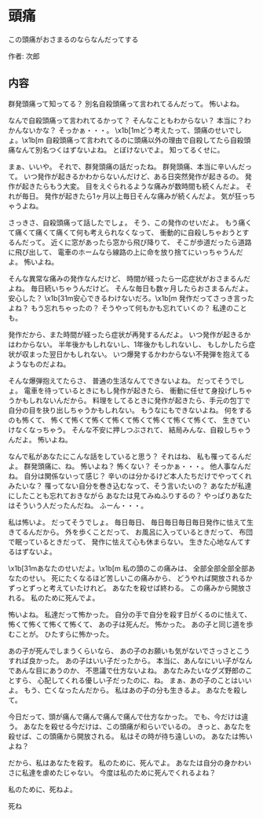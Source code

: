 # 頭痛

この頭痛がおさまるのならなんだってする

作者: 次郎

## 内容

群発頭痛って知ってる？
別名自殺頭痛って言われてるんだって。
怖いよね。

なんで自殺頭痛って言われてるかって？
そんなこともわからない？
本当に？わかんないかな？
そっかぁ・・・。
\x1b[1mどう考えたって、頭痛のせいでしょ。\x1b[m
自殺頭痛って言われてるのに頭痛以外の理由で自殺してたら自殺頭痛なんて別名つくはずないよね。
とぼけないでよ。
知ってるくせに。

まぁ、いいや。
それで、群発頭痛の話だったね。
群発頭痛、本当に辛いんだって。
いつ発作が起きるかわからないんだけど、ある日突然発作が起きるの。
発作が起きたらもう大変。
目をえぐられるような痛みが数時間も続くんだよ。
それが毎日。
発作が起きたら1ヶ月以上毎日そんな痛みが続くんだよ。
気が狂っちゃうよね。

さっきさ、自殺頭痛って話したでしょ。
そう、この発作のせいだよ。
もう痛くて痛くて痛くて痛くて何も考えられなくなって、
衝動的に自殺しちゃおうとするんだって。
近くに窓があったら窓から飛び降りて、
そこが歩道だったら道路に飛び出して、
電車のホームなら線路の上に命を放り捨てにいっちゃうんだよ。
怖いよね。

そんな異常な痛みの発作なんだけど、
時間が経ったら一応症状がおさまるんだよね。
毎日続いちゃうんだけど。
そんな毎日も数ヶ月したらおさまるんだよ。
安心した？
\x1b[31m安心できるわけないだろ。\x1b[m
発作だってさっき言ったよね？
もう忘れちゃったの？
そうやって何もかも忘れていくの？
私達のことも。

発作だから、また時間が経ったら症状が再発するんだよ。
いつ発作が起きるかはわからない。
半年後かもしれないし、1年後かもしれないし、
もしかしたら症状が収まった翌日かもしれない。
いつ爆発するかわからない不発弾を抱えてるようなものだよね。

そんな爆弾抱えてたらさ、
普通の生活なんてできないよね。
だってそうでしょ。
電車を待っているときにもし発作が起きたら、
衝動に任せて身投げしちゃうかもしれないんだから。
料理をしてるときに発作が起きたら、手元の包丁で自分の目を抉り出しちゃうかもしれない。
もうなにもできないよね。
何をするのも怖くて、
怖くて怖くて怖くて怖くて怖くて怖くて怖くて怖くて、
生きていけなくなっちゃう。
そんな不安に押しつぶされて、
結局みんな、自殺しちゃうんだよ。
怖いよね。

なんで私があなたにこんな話をしていると思う？
それはね、
私も罹ってるんだよ。
群発頭痛に、ね。
怖いよね？
怖くない？
そっかぁ・・・。
他人事なんだね。
自分は関係ないって感じ？
辛いのは分かるけど本人たちだけでやってくれみたいな？
罹ってない自分を巻き込むなって、そう言いたいの？
あなたが私達にしたことも忘れておきながら
あなたは見てみぬふりするの？
やっぱりあなたはそういう人だったんだね。
ふーん・・・。

私は怖いよ。
だってそうでしょ。
毎日毎日、
毎日毎日毎日毎日発作に怯えて生きてるんだから。
外を歩くことだって、
お風呂に入っているときだって、
布団で眠っているときだって、
発作に怯えて心も休まらない。
生きた心地なんてするはずないよ。

\x1b[31mあなたのせいだよ。\x1b[m
私の頭のこの痛みは、
全部全部全部全部あなたのせい。
死にたくなるほど苦しいこの痛みから、
どうやれば開放されるかずっとずっと考えていたけれど。
あなたを殺せば終わる。
この痛みから開放される。
私のために死んでよ。

怖いよね。
私達だって怖かった。
自分の手で自分を殺す日がくるのに怯えて、
怖くて怖くて怖くて怖くて、
あの子は死んだ。
怖かった。
あの子と同じ道を歩むことが。
ひたすらに怖かった。

あの子が死んでしまうくらいなら、
あの子のお願いも気がないでさっさとこうすれば良かった。
あの子はいい子だったから。
本当に、あんなにいい子がなんであんな目にあうのか、
不思議で仕方ないよね。
あなたみたいなグズ野郎のことすら、
心配してくれる優しい子だったのに、ね。
まぁ、あの子のことはいいよ。
もう、亡くなったんだから。
私はあの子の分も生きるよ。
あなたを殺して。

今日だって、頭が痛んで痛んで痛んで痛んで仕方なかった。
でも、今だけは違う。
あなたを殺せる今だけは、この頭痛が和らいでいるの。
きっと、あなたを殺せば、この頭痛から開放される。
私はその時が待ち遠しいの。
あなたは怖いよね？

だから、私はあなたを殺す。
私のために、死んでよ。
あなたは自分の身かわいさに私達を虐めたじゃない。
今度は私のために死んでくれるよね？

私のために、死ねよ。

死ね

